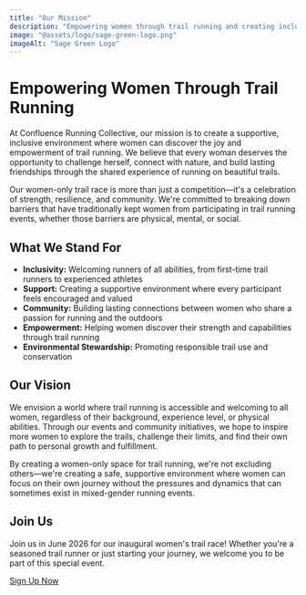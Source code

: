 ```yaml
---
title: "Our Mission"
description: "Empowering women through trail running and creating inclusive spaces for female athletes"
image: "@assets/logo/sage-green-logo.png"
imageAlt: "Sage Green Logo"
---
```


# Empowering Women Through Trail Running

At Confluence Running Collective, our mission is to create a supportive, inclusive environment where women can discover the joy and empowerment of trail running. We believe that every woman deserves the opportunity to challenge herself, connect with nature, and build lasting friendships through the shared experience of running on beautiful trails.

Our women-only trail race is more than just a competition—it's a celebration of strength, resilience, and community. We're committed to breaking down barriers that have traditionally kept women from participating in trail running events, whether those barriers are physical, mental, or social.

## What We Stand For

- **Inclusivity:** Welcoming runners of all abilities, from first-time trail runners to experienced athletes
- **Support:** Creating a supportive environment where every participant feels encouraged and valued
- **Community:** Building lasting connections between women who share a passion for running and the outdoors
- **Empowerment:** Helping women discover their strength and capabilities through trail running
- **Environmental Stewardship:** Promoting responsible trail use and conservation

## Our Vision

We envision a world where trail running is accessible and welcoming to all women, regardless of their background, experience level, or physical abilities. Through our events and community initiatives, we hope to inspire more women to explore the trails, challenge their limits, and find their own path to personal growth and fulfillment.

By creating a women-only space for trail running, we're not excluding others—we're creating a safe, supportive environment where women can focus on their own journey without the pressures and dynamics that can sometimes exist in mixed-gender running events.

## Join Us

Join us in June 2026 for our inaugural women's trail race! Whether you're a seasoned trail runner or just starting your journey, we welcome you to be part of this special event.

[Sign Up Now](https://ultrasignup.com/register.aspx?did=119763) 